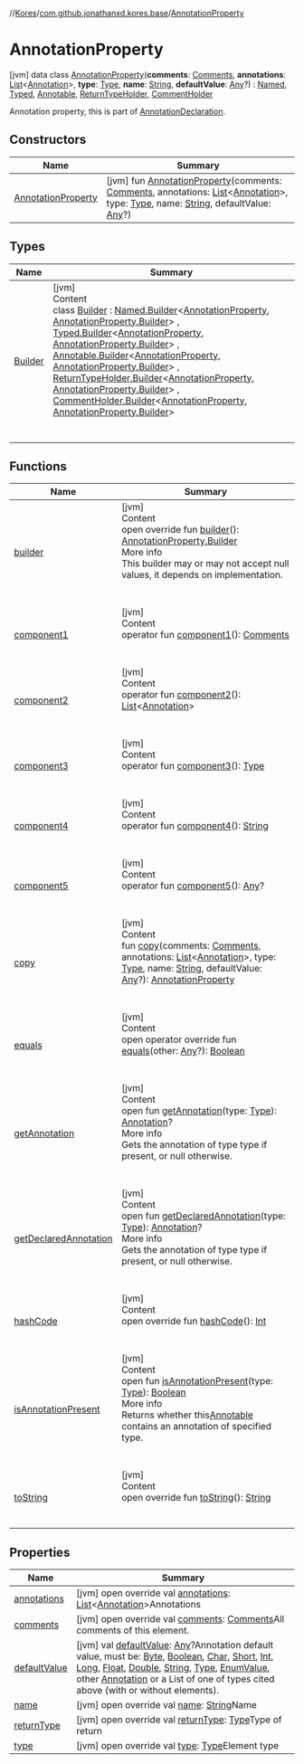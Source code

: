 //[Kores](../../index.md)/[com.github.jonathanxd.kores.base](../index.md)/[AnnotationProperty](index.md)



# AnnotationProperty  
 [jvm] data class [AnnotationProperty](index.md)(**comments**: [Comments](../../com.github.jonathanxd.kores.base.comment/-comments/index.md), **annotations**: [List](https://kotlinlang.org/api/latest/jvm/stdlib/kotlin.collections/-list/index.html)<[Annotation](../-annotation/index.md)>, **type**: [Type](https://docs.oracle.com/javase/8/docs/api/java/lang/reflect/Type.html), **name**: [String](https://kotlinlang.org/api/latest/jvm/stdlib/kotlin/-string/index.html), **defaultValue**: [Any](https://kotlinlang.org/api/latest/jvm/stdlib/kotlin/-any/index.html)?) : [Named](../-named/index.md), [Typed](../-typed/index.md), [Annotable](../-annotable/index.md), [ReturnTypeHolder](../-return-type-holder/index.md), [CommentHolder](../../com.github.jonathanxd.kores.base.comment/-comment-holder/index.md)

Annotation property, this is part of [AnnotationDeclaration](../-annotation-declaration/index.md).

   


## Constructors  
  
|  Name|  Summary| 
|---|---|
| <a name="com.github.jonathanxd.kores.base/AnnotationProperty/AnnotationProperty/#com.github.jonathanxd.kores.base.comment.Comments#kotlin.collections.List[com.github.jonathanxd.kores.base.Annotation]#java.lang.reflect.Type#kotlin.String#kotlin.Any?/PointingToDeclaration/"></a>[AnnotationProperty](-annotation-property.md)| <a name="com.github.jonathanxd.kores.base/AnnotationProperty/AnnotationProperty/#com.github.jonathanxd.kores.base.comment.Comments#kotlin.collections.List[com.github.jonathanxd.kores.base.Annotation]#java.lang.reflect.Type#kotlin.String#kotlin.Any?/PointingToDeclaration/"></a> [jvm] fun [AnnotationProperty](-annotation-property.md)(comments: [Comments](../../com.github.jonathanxd.kores.base.comment/-comments/index.md), annotations: [List](https://kotlinlang.org/api/latest/jvm/stdlib/kotlin.collections/-list/index.html)<[Annotation](../-annotation/index.md)>, type: [Type](https://docs.oracle.com/javase/8/docs/api/java/lang/reflect/Type.html), name: [String](https://kotlinlang.org/api/latest/jvm/stdlib/kotlin/-string/index.html), defaultValue: [Any](https://kotlinlang.org/api/latest/jvm/stdlib/kotlin/-any/index.html)?)   <br>


## Types  
  
|  Name|  Summary| 
|---|---|
| <a name="com.github.jonathanxd.kores.base/AnnotationProperty.Builder///PointingToDeclaration/"></a>[Builder](-builder/index.md)| <a name="com.github.jonathanxd.kores.base/AnnotationProperty.Builder///PointingToDeclaration/"></a>[jvm]  <br>Content  <br>class [Builder](-builder/index.md) : [Named.Builder](../-named/-builder/index.md)<[AnnotationProperty](index.md), [AnnotationProperty.Builder](-builder/index.md)> , [Typed.Builder](../-typed/-builder/index.md)<[AnnotationProperty](index.md), [AnnotationProperty.Builder](-builder/index.md)> , [Annotable.Builder](../-annotable/-builder/index.md)<[AnnotationProperty](index.md), [AnnotationProperty.Builder](-builder/index.md)> , [ReturnTypeHolder.Builder](../-return-type-holder/-builder/index.md)<[AnnotationProperty](index.md), [AnnotationProperty.Builder](-builder/index.md)> , [CommentHolder.Builder](../../com.github.jonathanxd.kores.base.comment/-comment-holder/-builder/index.md)<[AnnotationProperty](index.md), [AnnotationProperty.Builder](-builder/index.md)>   <br><br><br>


## Functions  
  
|  Name|  Summary| 
|---|---|
| <a name="com.github.jonathanxd.kores.base/AnnotationProperty/builder/#/PointingToDeclaration/"></a>[builder](builder.md)| <a name="com.github.jonathanxd.kores.base/AnnotationProperty/builder/#/PointingToDeclaration/"></a>[jvm]  <br>Content  <br>open override fun [builder](builder.md)(): [AnnotationProperty.Builder](-builder/index.md)  <br>More info  <br>This builder may or may not accept null values, it depends on implementation.  <br><br><br>
| <a name="com.github.jonathanxd.kores.base/AnnotationProperty/component1/#/PointingToDeclaration/"></a>[component1](component1.md)| <a name="com.github.jonathanxd.kores.base/AnnotationProperty/component1/#/PointingToDeclaration/"></a>[jvm]  <br>Content  <br>operator fun [component1](component1.md)(): [Comments](../../com.github.jonathanxd.kores.base.comment/-comments/index.md)  <br><br><br>
| <a name="com.github.jonathanxd.kores.base/AnnotationProperty/component2/#/PointingToDeclaration/"></a>[component2](component2.md)| <a name="com.github.jonathanxd.kores.base/AnnotationProperty/component2/#/PointingToDeclaration/"></a>[jvm]  <br>Content  <br>operator fun [component2](component2.md)(): [List](https://kotlinlang.org/api/latest/jvm/stdlib/kotlin.collections/-list/index.html)<[Annotation](../-annotation/index.md)>  <br><br><br>
| <a name="com.github.jonathanxd.kores.base/AnnotationProperty/component3/#/PointingToDeclaration/"></a>[component3](component3.md)| <a name="com.github.jonathanxd.kores.base/AnnotationProperty/component3/#/PointingToDeclaration/"></a>[jvm]  <br>Content  <br>operator fun [component3](component3.md)(): [Type](https://docs.oracle.com/javase/8/docs/api/java/lang/reflect/Type.html)  <br><br><br>
| <a name="com.github.jonathanxd.kores.base/AnnotationProperty/component4/#/PointingToDeclaration/"></a>[component4](component4.md)| <a name="com.github.jonathanxd.kores.base/AnnotationProperty/component4/#/PointingToDeclaration/"></a>[jvm]  <br>Content  <br>operator fun [component4](component4.md)(): [String](https://kotlinlang.org/api/latest/jvm/stdlib/kotlin/-string/index.html)  <br><br><br>
| <a name="com.github.jonathanxd.kores.base/AnnotationProperty/component5/#/PointingToDeclaration/"></a>[component5](component5.md)| <a name="com.github.jonathanxd.kores.base/AnnotationProperty/component5/#/PointingToDeclaration/"></a>[jvm]  <br>Content  <br>operator fun [component5](component5.md)(): [Any](https://kotlinlang.org/api/latest/jvm/stdlib/kotlin/-any/index.html)?  <br><br><br>
| <a name="com.github.jonathanxd.kores.base/AnnotationProperty/copy/#com.github.jonathanxd.kores.base.comment.Comments#kotlin.collections.List[com.github.jonathanxd.kores.base.Annotation]#java.lang.reflect.Type#kotlin.String#kotlin.Any?/PointingToDeclaration/"></a>[copy](copy.md)| <a name="com.github.jonathanxd.kores.base/AnnotationProperty/copy/#com.github.jonathanxd.kores.base.comment.Comments#kotlin.collections.List[com.github.jonathanxd.kores.base.Annotation]#java.lang.reflect.Type#kotlin.String#kotlin.Any?/PointingToDeclaration/"></a>[jvm]  <br>Content  <br>fun [copy](copy.md)(comments: [Comments](../../com.github.jonathanxd.kores.base.comment/-comments/index.md), annotations: [List](https://kotlinlang.org/api/latest/jvm/stdlib/kotlin.collections/-list/index.html)<[Annotation](../-annotation/index.md)>, type: [Type](https://docs.oracle.com/javase/8/docs/api/java/lang/reflect/Type.html), name: [String](https://kotlinlang.org/api/latest/jvm/stdlib/kotlin/-string/index.html), defaultValue: [Any](https://kotlinlang.org/api/latest/jvm/stdlib/kotlin/-any/index.html)?): [AnnotationProperty](index.md)  <br><br><br>
| <a name="kotlin/Any/equals/#kotlin.Any?/PointingToDeclaration/"></a>[equals](../../com.github.jonathanxd.kores.util/-simple-resolver/index.md#%5Bkotlin%2FAny%2Fequals%2F%23kotlin.Any%3F%2FPointingToDeclaration%2F%5D%2FFunctions%2F-1211764316)| <a name="kotlin/Any/equals/#kotlin.Any?/PointingToDeclaration/"></a>[jvm]  <br>Content  <br>open operator override fun [equals](../../com.github.jonathanxd.kores.util/-simple-resolver/index.md#%5Bkotlin%2FAny%2Fequals%2F%23kotlin.Any%3F%2FPointingToDeclaration%2F%5D%2FFunctions%2F-1211764316)(other: [Any](https://kotlinlang.org/api/latest/jvm/stdlib/kotlin/-any/index.html)?): [Boolean](https://kotlinlang.org/api/latest/jvm/stdlib/kotlin/-boolean/index.html)  <br><br><br>
| <a name="com.github.jonathanxd.kores.base/Annotable/getAnnotation/#java.lang.reflect.Type/PointingToDeclaration/"></a>[getAnnotation](../-annotable/get-annotation.md)| <a name="com.github.jonathanxd.kores.base/Annotable/getAnnotation/#java.lang.reflect.Type/PointingToDeclaration/"></a>[jvm]  <br>Content  <br>open fun [getAnnotation](../-annotable/get-annotation.md)(type: [Type](https://docs.oracle.com/javase/8/docs/api/java/lang/reflect/Type.html)): [Annotation](../-annotation/index.md)?  <br>More info  <br>Gets the annotation of type type if present, or null otherwise.  <br><br><br>
| <a name="com.github.jonathanxd.kores.base/Annotable/getDeclaredAnnotation/#java.lang.reflect.Type/PointingToDeclaration/"></a>[getDeclaredAnnotation](../-annotable/get-declared-annotation.md)| <a name="com.github.jonathanxd.kores.base/Annotable/getDeclaredAnnotation/#java.lang.reflect.Type/PointingToDeclaration/"></a>[jvm]  <br>Content  <br>open fun [getDeclaredAnnotation](../-annotable/get-declared-annotation.md)(type: [Type](https://docs.oracle.com/javase/8/docs/api/java/lang/reflect/Type.html)): [Annotation](../-annotation/index.md)?  <br>More info  <br>Gets the annotation of type type if present, or null otherwise.  <br><br><br>
| <a name="kotlin/Any/hashCode/#/PointingToDeclaration/"></a>[hashCode](../../com.github.jonathanxd.kores.util/-simple-resolver/index.md#%5Bkotlin%2FAny%2FhashCode%2F%23%2FPointingToDeclaration%2F%5D%2FFunctions%2F-1211764316)| <a name="kotlin/Any/hashCode/#/PointingToDeclaration/"></a>[jvm]  <br>Content  <br>open override fun [hashCode](../../com.github.jonathanxd.kores.util/-simple-resolver/index.md#%5Bkotlin%2FAny%2FhashCode%2F%23%2FPointingToDeclaration%2F%5D%2FFunctions%2F-1211764316)(): [Int](https://kotlinlang.org/api/latest/jvm/stdlib/kotlin/-int/index.html)  <br><br><br>
| <a name="com.github.jonathanxd.kores.base/Annotable/isAnnotationPresent/#java.lang.reflect.Type/PointingToDeclaration/"></a>[isAnnotationPresent](../-annotable/is-annotation-present.md)| <a name="com.github.jonathanxd.kores.base/Annotable/isAnnotationPresent/#java.lang.reflect.Type/PointingToDeclaration/"></a>[jvm]  <br>Content  <br>open fun [isAnnotationPresent](../-annotable/is-annotation-present.md)(type: [Type](https://docs.oracle.com/javase/8/docs/api/java/lang/reflect/Type.html)): [Boolean](https://kotlinlang.org/api/latest/jvm/stdlib/kotlin/-boolean/index.html)  <br>More info  <br>Returns whether this[Annotable](../-annotable/index.md) contains an annotation of specified type.  <br><br><br>
| <a name="kotlin/Any/toString/#/PointingToDeclaration/"></a>[toString](../../com.github.jonathanxd.kores.util/-simple-resolver/index.md#%5Bkotlin%2FAny%2FtoString%2F%23%2FPointingToDeclaration%2F%5D%2FFunctions%2F-1211764316)| <a name="kotlin/Any/toString/#/PointingToDeclaration/"></a>[jvm]  <br>Content  <br>open override fun [toString](../../com.github.jonathanxd.kores.util/-simple-resolver/index.md#%5Bkotlin%2FAny%2FtoString%2F%23%2FPointingToDeclaration%2F%5D%2FFunctions%2F-1211764316)(): [String](https://kotlinlang.org/api/latest/jvm/stdlib/kotlin/-string/index.html)  <br><br><br>


## Properties  
  
|  Name|  Summary| 
|---|---|
| <a name="com.github.jonathanxd.kores.base/AnnotationProperty/annotations/#/PointingToDeclaration/"></a>[annotations](annotations.md)| <a name="com.github.jonathanxd.kores.base/AnnotationProperty/annotations/#/PointingToDeclaration/"></a> [jvm] open override val [annotations](annotations.md): [List](https://kotlinlang.org/api/latest/jvm/stdlib/kotlin.collections/-list/index.html)<[Annotation](../-annotation/index.md)>Annotations   <br>
| <a name="com.github.jonathanxd.kores.base/AnnotationProperty/comments/#/PointingToDeclaration/"></a>[comments](comments.md)| <a name="com.github.jonathanxd.kores.base/AnnotationProperty/comments/#/PointingToDeclaration/"></a> [jvm] open override val [comments](comments.md): [Comments](../../com.github.jonathanxd.kores.base.comment/-comments/index.md)All comments of this element.   <br>
| <a name="com.github.jonathanxd.kores.base/AnnotationProperty/defaultValue/#/PointingToDeclaration/"></a>[defaultValue](default-value.md)| <a name="com.github.jonathanxd.kores.base/AnnotationProperty/defaultValue/#/PointingToDeclaration/"></a> [jvm] val [defaultValue](default-value.md): [Any](https://kotlinlang.org/api/latest/jvm/stdlib/kotlin/-any/index.html)?Annotation default value, must be: [Byte](https://kotlinlang.org/api/latest/jvm/stdlib/kotlin/-byte/index.html), [Boolean](https://kotlinlang.org/api/latest/jvm/stdlib/kotlin/-boolean/index.html), [Char](https://kotlinlang.org/api/latest/jvm/stdlib/kotlin/-char/index.html), [Short](https://kotlinlang.org/api/latest/jvm/stdlib/kotlin/-short/index.html), [Int](https://kotlinlang.org/api/latest/jvm/stdlib/kotlin/-int/index.html), [Long](https://kotlinlang.org/api/latest/jvm/stdlib/kotlin/-long/index.html), [Float](https://kotlinlang.org/api/latest/jvm/stdlib/kotlin/-float/index.html), [Double](https://kotlinlang.org/api/latest/jvm/stdlib/kotlin/-double/index.html), [String](https://kotlinlang.org/api/latest/jvm/stdlib/kotlin/-string/index.html), [Type](https://docs.oracle.com/javase/8/docs/api/java/lang/reflect/Type.html), [EnumValue](../-enum-value/index.md), other [Annotation](../-annotation/index.md) or a List of one of types cited above (with or without elements).   <br>
| <a name="com.github.jonathanxd.kores.base/AnnotationProperty/name/#/PointingToDeclaration/"></a>[name](name.md)| <a name="com.github.jonathanxd.kores.base/AnnotationProperty/name/#/PointingToDeclaration/"></a> [jvm] open override val [name](name.md): [String](https://kotlinlang.org/api/latest/jvm/stdlib/kotlin/-string/index.html)Name   <br>
| <a name="com.github.jonathanxd.kores.base/AnnotationProperty/returnType/#/PointingToDeclaration/"></a>[returnType](return-type.md)| <a name="com.github.jonathanxd.kores.base/AnnotationProperty/returnType/#/PointingToDeclaration/"></a> [jvm] open override val [returnType](return-type.md): [Type](https://docs.oracle.com/javase/8/docs/api/java/lang/reflect/Type.html)Type of return   <br>
| <a name="com.github.jonathanxd.kores.base/AnnotationProperty/type/#/PointingToDeclaration/"></a>[type](type.md)| <a name="com.github.jonathanxd.kores.base/AnnotationProperty/type/#/PointingToDeclaration/"></a> [jvm] open override val [type](type.md): [Type](https://docs.oracle.com/javase/8/docs/api/java/lang/reflect/Type.html)Element type   <br>

